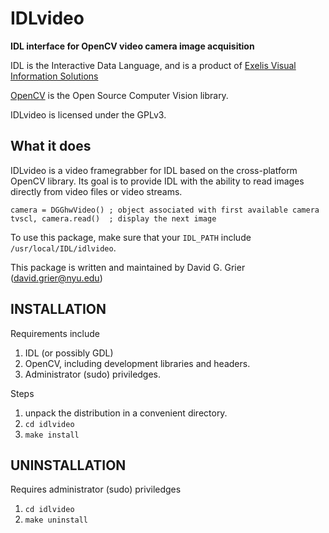 # IDLvideo

**IDL interface for OpenCV video camera image acquisition**

IDL is the Interactive Data Language, and is a product of
[Exelis Visual Information Solutions](http://www.exelisvis.com)

[OpenCV](http://opencv.org) is the Open Source Computer Vision library.

IDLvideo is licensed under the GPLv3.

## What it does

IDLvideo is a video framegrabber for IDL based on the
cross-platform OpenCV library.  Its goal is to provide IDL
with the ability to read images directly from video files
or video streams.

    camera = DGGhwVideo() ; object associated with first available camera
    tvscl, camera.read()  ; display the next image

To use this package, make sure that your `IDL_PATH` include
`/usr/local/IDL/idlvideo`.

This package is written and maintained by David G. Grier
(david.grier@nyu.edu)

## INSTALLATION

Requirements include

1. IDL (or possibly GDL)
2. OpenCV, including development libraries and headers.
3. Administrator (sudo) priviledges.

Steps

1. unpack the distribution in a convenient directory.
2. `cd idlvideo`
3. `make install`

## UNINSTALLATION

Requires administrator (sudo) priviledges

1. `cd idlvideo`
2. `make uninstall`

